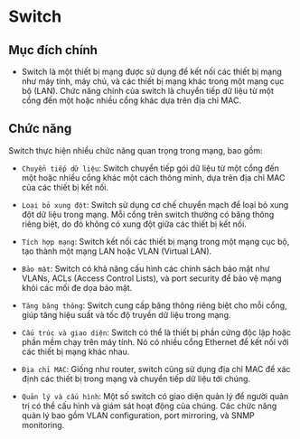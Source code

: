 # Switch

## Mục đích chính 

- Switch là một thiết bị mạng được sử dụng để kết nối các thiết bị mạng như máy tính, máy chủ, và các thiết bị mạng khác trong một mạng cục bộ (LAN). Chức năng chính của switch là chuyển tiếp dữ liệu từ một cổng đến một hoặc nhiều cổng khác dựa trên địa chỉ MAC.

## Chức năng 

Switch thực hiện nhiều chức năng quan trọng trong mạng, bao gồm:

- `Chuyển tiếp dữ liệu`: Switch chuyển tiếp gói dữ liệu từ một cổng đến một hoặc nhiều cổng khác một cách thông minh, dựa trên địa chỉ MAC của các thiết bị kết nối.

- `Loại bỏ xung đột`: Switch sử dụng cơ chế chuyển mạch để loại bỏ xung đột dữ liệu trong mạng. Mỗi cổng trên switch thường có băng thông riêng biệt, do đó không có xung đột giữa các thiết bị kết nối.

- `Tích hợp mạng`: Switch kết nối các thiết bị mạng trong một mạng cục bộ, tạo thành một mạng LAN hoặc VLAN (Virtual LAN).

- `Bảo mật`: Switch có khả năng cấu hình các chính sách bảo mật như VLANs, ACLs (Access Control Lists), và port security để bảo vệ mạng khỏi các mối đe dọa bảo mật.

- `Tăng băng thông`: Switch cung cấp băng thông riêng biệt cho mỗi cổng, giúp tăng hiệu suất và tốc độ truyền dữ liệu trong mạng.

- `Cấu trúc và giao diện`: Switch có thể là thiết bị phần cứng độc lập hoặc phần mềm chạy trên máy tính. Nó có nhiều cổng Ethernet để kết nối với các thiết bị mạng khác nhau.

- `Địa chỉ MAC`: Giống như router, switch cũng sử dụng địa chỉ MAC để xác định các thiết bị trong mạng và chuyển tiếp dữ liệu tới chúng.

- `Quản lý và cấu hình`: Một số switch có giao diện quản lý để người quản trị có thể cấu hình và giám sát hoạt động của chúng. Các chức năng quản lý bao gồm VLAN configuration, port mirroring, và SNMP monitoring.